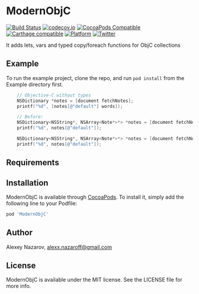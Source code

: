 # ModernObjC

[![Build Status](https://app.travis-ci.com/nzrsky/ModernObjC.svg?branch=master)](https://app.travis-ci.com/nzrsky/ModernObjC)
[![codecov.io](https://codecov.io/github/nzrsky/ModernObjC/coverage.svg?branch=master)](https://codecov.io/github/nzrsky/ModernObjC?branch=master)
[![CocoaPods Compatible](https://img.shields.io/cocoapods/v/ModernObjC.svg)](https://cocoapods.org/pods/ModernObjC)
[![Carthage compatible](https://img.shields.io/badge/Carthage-compatible-4BC51D.svg?style=flat)](https://github.com/Carthage/Carthage)
[![Platform](https://img.shields.io/cocoapods/p/ModernObjC.svg?style=flat)](http://cocoadocs.org/docsets/ModernObjC)
[![Twitter](https://img.shields.io/badge/twitter-@nzrsky-blue.svg?style=flat)](http://twitter.com/nzrsky)

It adds lets, vars and typed copy/foreach functions for ObjC collections

## Example

To run the example project, clone the repo, and run `pod install` from the Example directory first.

```objective-c
	// Objective-C without types
	NSDictionary *notes = [document fetchNotes];
	printf("%d", [notes[@"default"] words]);

	// Before:
	NSDictionary<NSString*, NSArray<Note*>*> *notes = [document fetchNotes];
	printf("%d", notes[@"default"]);

	NSDictionary<NSString*, NSArray<Note*>*> *notes = [document fetchNotes];
	printf("%d", notes[@"default"]);
```

## Requirements

## Installation

ModernObjC is available through [CocoaPods](https://cocoapods.org). To install
it, simply add the following line to your Podfile:

```ruby
pod 'ModernObjC'
```

## Author

Alexey Nazarov, alexx.nazaroff@gmail.com

## License

ModernObjC is available under the MIT license. 
See the LICENSE file for more info.
